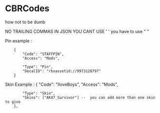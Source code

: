 # CBRCodes

how not to be dumb

NO TRAILING COMMAS IN JSON
YOU CANT USE ' ' you have to  use " " 

Pin example :

		{
			"Code": "STAFFPIN", 
			"Access": "Mods",

			"Type": "Pin",
			"DecalID": "rbxassetid://9973128797"
		}


Skin Example : 
		{
			"Code": "IloveBoys", 
			"Access": "Mods",

			"Type": "Skin",
			"Skins": ["AK47_Survivor"] --  you can add more than one skin to give
		},

